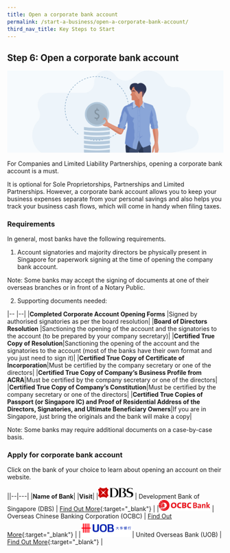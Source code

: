 ```yaml
---
title: Open a corporate bank account
permalink: /start-a-business/open-a-corporate-bank-account/
third_nav_title: Key Steps to Start
---
```


## Step 6: Open a corporate bank account

![Bank Account](/images/start/StartSJ_CorporateBankAccount.jpg)

For Companies and Limited Liability Partnerships, opening a corporate bank account is a must.

It is optional for Sole Proprietorships, Partnerships and Limited Partnerships. However, a corporate bank account allows you to keep your business expenses separate from your personal savings and also helps you track your business cash flows, which will come in handy when filing taxes.

### Requirements

In general, most banks have the following requirements.

1) Account signatories and majority directors be physically present in Singapore for paperwork signing at the time of opening the company bank account.

Note: Some banks may accept the signing of documents at one of their overseas branches or in front of a Notary Public.

2) Supporting documents needed:

|-- |--|
|**Completed Corporate Account Opening Forms** |Signed by authorised signatories as per the board resolution|
|**Board of Directors Resolution** |Sanctioning the opening of the account and the signatories to the account (to be prepared by your company secretary)|
|**Certified True Copy of Resolution**|Sanctioning the opening of the account and the signatories to the account (most of the banks have their own format and you just need to sign it)|
|**Certified True Copy of Certificate of Incorporation**|Must be certified by the company secretary or one of the directors|
|**Certified True Copy of Company’s Business Profile from ACRA**|Must be certified by the company secretary or one of the directors|
|**Certified True Copy of Company’s Constitution**|Must be certified by the company secretary or one of the directors|
|**Certified True Copies of Passport (or Singapore IC) and Proof of Residential Address of the Directors, Signatories, and Ultimate Beneficiary Owners**|If you are in Singapore, just bring the originals and the bank will make a copy|

Note: Some banks may require additional documents on a case-by-case basis.

### Apply for corporate bank account

Click on the bank of your choice to learn about opening an account on their website.

||--|---|
|**Name of Bank**| |**Visit**|
|![DBS](/images/start/DBS.png) | Development Bank of Singapore (DBS) | [Find Out More](https://go.dbs.com/oaos-gobusiness){:target="_blank"} |
|![OCBC](/images/start/OCBC.png) | Overseas Chinese Banking Corporation (OCBC) | [Find Out More](https://www.uob.com.sg/business/transact/ebusiness-account.page){:target="_blank"} |
|![UOB](/images/start/UOB.png)| United Overseas Bank (UOB) | [Find Out More](https://openbizaccount.ocbc.com/obao/#!intro){:target="_blank"} |

<script src="/jquery/jquery.min.js"></script>
<script src="/jquery/resize-tables.js"></script>
